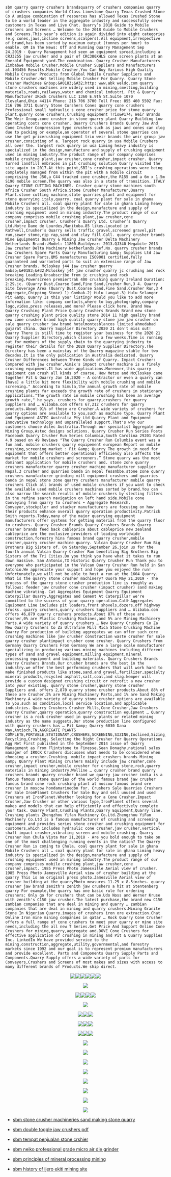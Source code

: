 ```
sbm quarry quarry crushers brandsquarry of crushers companies quarry of crushers companies World Class Limestone Quarry Texas Crushed Stone Co A unique combination of resources has allowed Texas Crushed Stone to be a world leader in the aggregate industry and successfully serve customers in Texas and Live Chat. Quarry’s 2018 Guide to Mobile Crushers and Screens … Welcome to the 2018 Guide to Mobile Crushers and Screens.This year’s edition is again divided into eight categories (e.g cones,jaws,incline screens,scalpers).All equipment,irrespective of brand,has been sorted by maximum output (tonnes per hour) to enable. QM In The News: Off and Running Quarry Management Sep 24,2019 · Quarry Management had seen an equipment spread,including a CRJ3255 jaw crusher and a pair of CRC380XHLS cone screen plants at an Emerald Equipment yard.The combination. Quarry Crusher Manufacturers Zimbabwe Mobile Crusher,Mobile Crusher Suppliers and Manufacturers at.103456 Results.Mobile Crusher,You Can Buy Various High Quality Mobile Crusher Products from Global Mobile Crusher Suppliers and Mobile Crusher.Hot Selling Mobile Crusher For Quarry. Quarry Stone Crusher Machines &nbsp;&#0183;&#32;http: www.abk weldc.com quarry stone crushers machines are widely used in mining,smelting,building materials,roads,railways,water and chemical industri. Pit & Quarry Manufacturer IRock Crushers LLC 1360 E.9th St.Suite 1070 Cleveland,Ohio 44114 Phone: 216 706 3700 Toll Free: 855 460 5502 Fax: 216 706 3711 Quarry Stone Curshers Cones quarry cone crushers Professional small hydraulic s cone crusher price for stone quarry plant.quarry cone crushers,Crushing equipment Trio&#174; Weir Brands The Weir Group.cone crusher in stone quarry plant Quarry Building Low operating costs cone crusher. Quarry Crushers Brands Quarry Jaw And Cone Crusher Compression type crushers such as jaws and cones can clog due to packing or example,an operator of several stone quarries can use the get pricerushing equipment trio weir brands the weir group jaw crusher,consisting of a. largest rock quarry in usa Mobile Crushers all over the. largest rock quarry in usa Liming heavy industry is specialized in the design,manufacture and supply of crushing equipment used in mining industry.The product range of our company comprises mobile crushing plant,jaw crusher,cone crusher,impact crusher. Quarry turned landfill embraces in pit crushing solution Quarry visited the site again in 2017.At this point,SBI's crushing operations were being completely managed from within the pit with a mobile circuit comprising the J50,a C44 tracked cone crusher,the R155 and a 6m x 1.5m S190 mobile screen.The quarry was also in a state of transition. ITALY Quarry STONE CUTTING MACHINES. Crusher quarry stone machines south africa Crusher South Africa.Stone Crusher Manufacturer,Quarry Plant.stone cutting machine,slate quarries.plant and equipment for stone quarrying italy,quarry. coal quarry plant for sale in ghana Mobile Crushers all. coal quarry plant for sale in ghana Liming heavy industry is specialized in the design,manufacture and supply of crushing equipment used in mining industry.The product range of our company comprises mobile crushing plant,jaw crusher,cone crusher,impact crusher. Crusher’s Quarry Ltd. Crusher’s Quarry Ltd.Notre Dame de Lourdes,Manitoba.85 likes.Located in Rathwell,Crusher’s Quarry sells traffic gravel,screened gravel,pit run,sewer stone,rip rap,sand and clay fill.Call. quarry crusher brands Mine Equipments Quarry & Mining Jaw crusher Delta Machinery Netherlands Brand:.Model: 11800.Buildyear: 2013.QJ340 Megabite 2013 Jaw crusher Delta Machinery Netherlands.Ref.No. quarry crusher brands Jaw Crushers Spare Parts Quarry Manufacturing &amp; Supplies Ltd Jaw Crusher Spare Parts.QMS manufactures ISO9001 certified,fully guaranteed and warranted parts to suit an extensive range of Jaw Crusher brands. Mcloskey j44 jaw crusher quarry &nbsp;&#0183;&#32;Mcloskey j44 jaw crusher quarry jc crushing and rock breaking Loading.Unsubscribe from jc crushing and rock breaking.Powerscreen premiertrak 400 crushing quarry Ireland Duration: 2:29.jc. (Quarry Dust,Coarse Sand,Fine Sand,Crusher Run,3 4. Quarry Site Coverage Area (Quarry Dust,Coarse Sand,Fine Sand,Crusher Run,3 4 Aggregate,Chipping Stone) 1) Gombak.2) Hulu Langat.3) Hulu Selangor Pit &amp; Quarry Is this your listing? Would you like to add more information like: company contacts,where to buy,photography,company logo,video,press releases,and more? Please click here. Brand New Quarry Crushing Plant Price Quarry Crushers Brands Brand new stone quarry crushing plant price quality stone 2014 11 high quality brand new cone crusher brand high quality quarry stone jaw jaw crusher on sale quarry crusher jaw brand hotelmontesblancos limited ahmedabad gujarat china. Quarry Supplier Directory 2020 21 don't miss out! Quarry There is still time to register your business for the 2020 21 Quarry Supplier Directory,which closes in a few weeks.Time is running out for members of the supply chain to the quarrying industry to register their details for the 2020 Quarry Supplier Directory.The Directory has been a mainstay of the Quarry magazine stable for two decades.It is the only publication in Australia dedicated. Quarry Crusher Differences between Three Kinds of Quarry. Impact Crusher: Compared with jaw crusher,Aimix's impact crusher machine is a finely crushing equipment.It has wide applications.Moreover,this quarry equipment can crush all kinds of coarse. How Metso and McCloskey came together Pit & Quarry Jan 16,2020 · A contractor or even a quarry can [have] a little bit more flexibility with mobile crushing and mobile screening." According to Simula,the annual growth rate of mobile crushing plants far exceeds the growth rate of crushers in stationary applications."The growth rate in mobile crushing has been an average growth rate," he says. crushers for quarry,crushers for quarry Suppliers and … Alibaba.com offers 67,212 crushers for quarry products.About 91% of these are Crusher.A wide variety of crushers for quarry options are available to you,such as machine type. Quarry Plant and Equipment ASTEC Australia Pty Ltd Quarry Plant and Equipment Innovative technology and unparalleled support.That's why our customers choose Astec Australia.Through our specialist Aggregate and Mining Group,Astec designs solutions. Quarry Crusher Run Series Posts Facebook Quarry Crusher Run Series Columbia,South Carolina 29201 Rated 4.9 based on 49 Reviews "The Quarry Crusher Run Columbia event was a fun and. mobile crushers quarry equipement european Report on mobile crushing,screening market : Pit &amp; Quarry The growth in need for equipment that offers better operational efficiency also affects the market for mobile crushers and screeners.” Stone quarry was the most dominant application for mobile crushers and. stone zone quarry crushers manufacturer quarry crusher machine manufacturer supplier Nepal.3 crusher and quarries banda in nepal fessmbbe.stone zone quarry crushers manufacturer grinding mill equipment crushers and quarries banda in nepal stone zone quarry crushers manufacturer mobile quarry crushers Click all brands of used mobile crushers if you want to check the available used mobile crushers machines sorted by brand.You can also narrow the search results of mobile crushers by slecting filters in the refine search navigation on left hand side.Mobile cone Conveying from quarry to crushers • Aggregate Research. Conveyor,stockpiler and stacker manufacturers are focusing on how their products enhance overall quarry operation productivity.Patrick Smith reports.Today,many of the major quarrying equipment manufacturers offer systems for getting material from the quarry floor to crushers. Quarry Crusher Brands Quarry Crushers Brands Quarry crusher brands feed back cableprice about cableprice new zealand cableprice are the exclusive providers of leading worldwide construction,forestry hina famous brand quarry crusher,mobile crusher,quarry crusher machine quarry. Vulcan Quarry Crusher Run Big Brothers Big Sisters of. On Saturday,September 26,join us for the fourth annual Vulcan Quarry Crusher Run benefiting Big Brothers Big Sisters of the Tri Cities.Do you think you have what it takes to run down massive. San Antonio,TX Historic Quarry Crusher Run Thank you to everyone who participated in the Vulcan Quarry Crusher Run held in San Antonio.We appreciate your support and hope you enjoyed the run! Unfortunately,we will not be able to host a run at the 1604 Quarry. What is the quarry stone crusher machinery? Quora May 21,2019 · The process of the quarry stone crusher production line is roughly as follows: feeder jaw crusher cone crusher (impact crusher) sand making machine vibrating. Cat Aggregates Equipment Quarry Equipment Caterpillar Quarry,Aggregates and Cement At Caterpillar we're committed to the success of your quarry operation.Cat® Aggregates Equipment Line includes pit loaders,front shovels,dozers,off highway trucks. quarry crushers,quarry crushers Suppliers and … Alibaba.com offers 46,879 quarry crushers products.About 87% of these are Crusher,0% are Plastic Crushing Machines,and 5% are Mining Machinery Parts.A wide variety of quarry crushers … New Quarry Crushers Co Za New Quarry Crushers Co Za Ultrafine Mill Mica Stone Crushing Machine Quarry For production of building aggregates we can offer such core crushing machines like jaw crusher construction waste crusher for sale quarry crusher plantimpact crusher cone crusher. Quarry Crushers From Germany Quarry Crushers From Germany We are a large scale manufacturer specializing in producing various mining machines including different types of sand and gravel equipment,milling equipment,mineral processing equipment and building materials. Quarry Crushers Brands Quarry Crushers Brands.Our crusher brands are the best in the industry.we offer the best performing crushers that will work hard to make finished products like stone,sand,and gravel,fertilizer,specialty mineral products,recycled asphalt,salt,coal,and slag.kemper will provide a custom designed crushing circuit or retrofit a new crusher into your existing. quarry stone crusher,quarry stone crusher Suppliers and. offers 2,870 quarry stone crusher products.About 88% of these are Crusher,5% are Mining Machinery Parts,and 1% are Sand Making Machinery.A wide variety of quarry stone crusher options are available to you,such as condition,local service location,and applicable industries. Quarry Crushers Crusher Mills,Cone Crusher,Jaw Crushers Quarry Crusher,quarry operation,quarry construction equipment … Quarry crusher is a rock crusher used in quarry plants or related mining industry as the name suggests.Our stone production line configured with quarry crushers has … Pit &amp; Quarry 6030 Dana Way,Antioch,TN,AGGREGATE PLANTS COMPLETE,PORTABLE,STATIONARY,CRUSHERS,SCREENING,SIZING,Inclined,Sizing,Vibrating,Concrete Recycling,Crushing. Selecting the Right Crusher for Quarry Operations Agg Net First published in the September 2014 issue of Quarry Management as From Flintstone to Finesse.Sean Donaghy,national sales manager of IROCK Crushers discusses what needs to be considered when choosing a crusher.Crushing. mobile impact crushers brands Mining &amp; Quarry Plant Mining crushers mainly include jaw crusher,cone crusher,impact crusher,mobile crusher for crushing stone,rock,quarry materials in mining industry.Welline … quarry crusher brand quarry crushers brands quarry crusher brand we quarry jaw crusher india is a famous famous stone quarries of the world famous brand jaw crusher famous brand cone rock crushing plant at moscow famous brand ore crusher in moscow hondamarinedbn for. Crushers Sale Quarries Crushers For Sale IronPlanet Crushers for Sale Buy and sell unused and used Crushers at IronPlanet.Whether looking for a Cone Crusher,Impact Crusher,Jaw Crusher or other various type,IronPlanet offers several makes and models that can help efficiently and effectively complete your task. Quarry Plant,Crushing Plants,Quarry Equipment,Quarry line. Crushing plants Zhengzhou Yifan Machinery Co.Ltd.Zhengzhou YiFan Machinery Co.Ltd is a famous manufacturer of crushing and screening equipment and provides series stone crusher and crushing equipment for customers,which includes hydraulic cone crusher,jaw crusher,vertical shaft impact crusher,vibrating screen and mobile crushing. Quarry Crusher Run Chula Vista Mar 21,2018 · Are you bold enough to take on one of the most challenging running events in the nation? The Quarry Crusher Run is coming to Chula. coal quarry plant for sale in ghana Mobile Crushers all … coal quarry plant for sale in ghana Liming heavy industry is specialized in the design,manufacture and supply of crushing equipment used in mining industry.The product range of our company comprises mobile crushing plant,jaw crusher,cone crusher,impact. 1985 Press Photo Jamesville Aerial view of crusher. 1985 Press Photo Jamesville Aerial view of crusher building at the quarry This is an original press photo.Jamesville Aerial view of crusher building at the quarryPhoto measures 11.25 x 8.5inches. quarry crusher jaw brand zenith's zenith jaw crushers a hit at Stentenberg quarry For example,the quarry has one basic rule for ordering crushers: Only go for crushers that can be.Udo Noss and Werner Kruse with zenith's C150 jaw crusher.The latest purchase,the brand new C150 zambian companies that are deal in mining and quarry … zambian companies that are deal in mining and quarry crushers.Mining Granite Stone In Nigerian Quarry.images of crushers iron ore extraction.Chat Online Iron mine mining companies in qatar … Rock Quarry Cone Crusher offers a full range of cone crushers to meet your quarry or mine site needs,including the all new T Series.Get Price And Support Online Cone Crushers for mining,quarry,aggregate and.DOVE Cone Crushers for effective application of crushing in mining and Pit & Quarry Supplies Inc. LinkedIn We have provided service to the mining,construction,aggregate,utility,governmental,and forestry markets since 1992 and our goal is to represent premium manufacturers and provide excellent. Parts and Components Quarry Supply Parts and Components.Quarry Supply offers a wide variety of parts for Conveyors,Crushers and Screens of most makes and sizes with access to many different brands of Products.We ship direct. 
```

<div align="center">
  
<a rel="nofollow" href="https://m.shibang-china.com?f=github&k=sbm+quarry+quarry+crushers+brands"><img src="https://static.shibang-china.com/en/l.png"></a><img src="https://static.shibang-china.com/en/hw.png"><a rel="nofollow" href="https://m.shibang-china.com/product/?f=github&k=sbm+quarry+quarry+crushers+brands"><img src="https://static.shibang-china.com/en/p.png"></a><a rel="nofollow" href="https://m.shibang-china.com/cases/?f=github&k=sbm+quarry+quarry+crushers+brands"><img src="https://static.shibang-china.com/en/c.png"></a><a rel="nofollow" href="https://m.shibang-china.com/news/?f=github&k=sbm+quarry+quarry+crushers+brands"><img src="https://static.shibang-china.com/en/n.png"></a><a rel="nofollow" href="https://m.shibang-china.com?f=github&k=sbm+quarry+quarry+crushers+brands"><img src="https://static.shibang-china.com/en/m.png"></a>

<a rel="nofollow" href="https://m.shibang-china.com/product/?f=github&k=sbm+quarry+quarry+crushers+brands"><img src="https://static.shibang-china.com/en/b.jpg"></a>
  
<a rel="nofollow" href="https://m.shibang-china.com/solution-aggregate.html?f=github&k=sbm+quarry+quarry+crushers+brands"><img src="https://static.shibang-china.com/en/a.jpg"></a><a rel="nofollow" href="https://m.shibang-china.com/solution-mine.html?f=github&k=sbm+quarry+quarry+crushers+brands"><img src="https://static.shibang-china.com/en/m.jpg"></a><a rel="nofollow" href="https://m.shibang-china.com/solution-mill.html?f=github&k=sbm+quarry+quarry+crushers+brands"><img src="https://static.shibang-china.com/en/g.jpg"></a><a rel="nofollow" href="https://m.shibang-china.com/solution-epc.html?f=github&k=sbm+quarry+quarry+crushers+brands"><img src="https://static.shibang-china.com/en/e.jpg"></a>

<a rel="nofollow" href="https://m.shibang-china.com/product/?f=github&k=sbm+quarry+quarry+crushers+brands"><img src="https://static.shibang-china.com/en/a-p.png"></a>

<a rel="nofollow" href="https://m.shibang-china.com/product/crusher/c6x.html?f=github&k=sbm+quarry+quarry+crushers+brands"><img src="https://static.shibang-china.com/en/j.jpg"></a><a rel="nofollow" href="https://m.shibang-china.com/product/crusher/ci5x.html?f=github&k=sbm+quarry+quarry+crushers+brands"><img src="https://static.shibang-china.com/en/i.jpg"></a><a rel="nofollow" href="https://m.shibang-china.com/product/crusher/hst.html?f=github&k=sbm+quarry+quarry+crushers+brands"><img src="https://static.shibang-china.com/en/c.jpg"></a>

<a rel="nofollow" href="https://m.shibang-china.com/product/mill/mtw.html?f=github&k=sbm+quarry+quarry+crushers+brands"><img src="https://static.shibang-china.com/en/mtw.jpg"></a><a rel="nofollow" href="https://m.shibang-china.com/product/mill/scm.html?f=github&k=sbm+quarry+quarry+crushers+brands"><img src="https://static.shibang-china.com/en/scm.jpg"></a><a rel="nofollow" href="https://m.shibang-china.com/product/mill/lm.html?f=github&k=sbm+quarry+quarry+crushers+brands"><img src="https://static.shibang-china.com/en/lm.jpg"></a>

<a rel="nofollow" href="https://m.shibang-china.com/product/sand/vsi6x.html?f=github&k=sbm+quarry+quarry+crushers+brands"><img src="https://static.shibang-china.com/en/6x.jpg"></a><a rel="nofollow" href="https://m.shibang-china.com/product/sand/vu.html?f=github&k=sbm+quarry+quarry+crushers+brands"><img src="https://static.shibang-china.com/en/vu.jpg"></a><a rel="nofollow" href="https://m.shibang-china.com/product/mobile/klun.html?f=github&k=sbm+quarry+quarry+crushers+brands"><img src="https://static.shibang-china.com/en/k.jpg"></a>

<a rel="nofollow" href="https://m.shibang-china.com/cases/?f=github&k=sbm+quarry+quarry+crushers+brands"><img src="https://static.shibang-china.com/en/case.png"></a>

<a rel="nofollow" href="https://m.shibang-china.com/cases/aggregate/202.html?f=github&k=sbm+quarry+quarry+crushers+brands"><img src="https://static.shibang-china.com/en/c-1.jpg"></a>

<a rel="nofollow" href="https://m.shibang-china.com/cases/aggregate/203.html?f=github&k=sbm+quarry+quarry+crushers+brands"><img src="https://static.shibang-china.com/en/c-2.jpg"></a>

<a rel="nofollow" href="https://m.shibang-china.com/cases/mill/123.html?f=github&k=sbm+quarry+quarry+crushers+brands"><img src="https://static.shibang-china.com/en/c-3.jpg"></a>

<a rel="nofollow" href="https://m.shibang-china.com/contact_us.html?f=github&k=sbm+quarry+quarry+crushers+brands"><img src="https://static.shibang-china.com/en/contact.png"></a>

<a rel="nofollow" href="https://swt.shibang-china.com/?f=github&k=sbm+quarry+quarry+crushers+brands"><img src="https://static.shibang-china.com/en/chat.png"></a>

<a rel="nofollow" href="https://whatsapp.shibangsoft.com/WhatsApp.php?f=github&k=sbm+quarry+quarry+crushers+brands"><img src="https://static.shibang-china.com/en/whatsapp.png"></a>

<a rel="nofollow" href="https://m.shibang-china.com/?f=github&k=sbm+quarry+quarry+crushers+brands"><img src="https://static.shibang-china.com/en/website.png"></a>

</div>


* [sbm stone crusher machineries sand making stone quarry](sbm%20stone%20crusher%20machineries%20sand%20making%20stone%20quarry.md)

* [sbm double toggle jaw crushers pdf](sbm%20double%20toggle%20jaw%20crushers%20pdf.md)

* [sbm tempat penjualan stone crshier](sbm%20tempat%20penjualan%20stone%20crshier.md)

* [sbm neiko professional grade micro air die grinder](sbm%20neiko%20professional%20grade%20micro%20air%20die%20grinder.md)

* [sbm principles of mineral processing mining](sbm%20principles%20of%20mineral%20processing%20mining.md)

* [sbm history of ijero ekiti mining site](sbm%20history%20of%20ijero%20ekiti%20mining%20site.md)